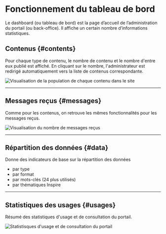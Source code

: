 # Fonctionnement du tableau de bord

Le dashboard \(ou tableau de bord\) est la page d’accueil de l’administration du portail \(ou back-office\). Il affiche un certain nombre d’informations statistiques. 

## Contenus {#contents}

Pour chaque type de contenu, le nombre de contenu et le nombre d'entre eux publié est affiché. En cliquant sur le nombre, l'administrateur est redirigé automatiquement vers la liste de contenus correspondante.

![Visualisation de la population de chaque contenu dans le site](/assets/back_dashboard_contents.png)

---

## Messages reçus {#messages}

Comme pour les contenus, on retrouve les mêmes fonctionnalités pour les messages reçus.

![Visualisation du nombre de messages reçus](/assets/back_dashboard_messages.png)

---

## Répartition des données {#data}

Donne des indicateurs de base sur la répartition des données
* par type
* par format
* par mots-clés (24 plus utilisés)
* par thématiques Inspire

---

## Statistiques des usages {#usages}

Résumé des statistiques d'usage et de consultation du portail.

![Statistisques d'usage et de consultation du portail](/assets/back_dashboard_usages.png)
